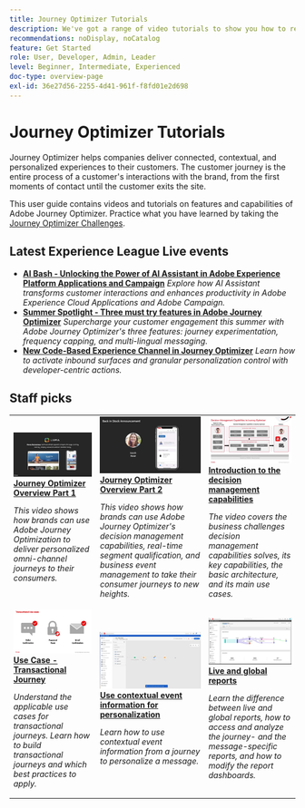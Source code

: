 ```yaml
---
title: Journey Optimizer Tutorials
description: We've got a range of video tutorials to show you how to reap the benefits of Journey Optimizer.
recommendations: noDisplay, noCatalog
feature: Get Started
role: User, Developer, Admin, Leader
level: Beginner, Intermediate, Experienced
doc-type: overview-page
exl-id: 36e27d56-2255-4d41-961f-f8fd01e2d698
---
```


# Journey Optimizer Tutorials

Journey Optimizer helps companies deliver connected, contextual, and personalized experiences to their customers. The customer journey is the entire process of a customer's interactions with the brand, from the first moments of contact until the customer exits the site. 

This user guide contains videos and tutorials on features and capabilities of Adobe Journey Optimizer. Practice what you have learned by taking the [Journey Optimizer Challenges](https://experienceleague.adobe.com/en/docs/journey-optimizer-learn/challenges/introduction-and-prerequisites).
 
<div id="recs-overview-body-1"></div>
<div id="recs-overview-body-2"></div>
<div id="recs-overview-body-3"></div>
<div id="recs-overview-body-4"></div>
<div id="recs-overview-body-5"></div>
<div id="recs-overview-body-6"></div>

<div id="events-section">
 
## Latest Experience League Live events

* **[AI Bash - Unlocking the Power of AI Assistant in Adobe Experience Platform Applications and Campaign](https://experienceleague.adobe.com/en/docs/events/experience-league-live-recordings/episodes/exl-live-episode-09-26-24)**
  *Explore how AI Assistant transforms customer interactions and enhances productivity in Adobe Experience Cloud Applications and Adobe Campaign.* 
* **[Summer Spotlight - Three must try features in Adobe Journey Optimizer](https://experienceleague.adobe.com/en/docs/events/experience-league-live-recordings/episodes/exl-live-episode-08-28-24)**
  *Supercharge your customer engagement this summer with Adobe Journey Optimizer's three features: journey experimentation, frequency capping, and multi-lingual messaging.*
* **[New Code-Based Experience Channel in Journey Optimizer](https://experienceleague.adobe.com/en/docs/events/experience-league-live-recordings/episodes/exl-live-episode-04-24-24)**
  *Learn how to activate inbound surfaces and granular personalization control with developer-centric actions.*
  
 </div>

<div id="staff-picks-section">

## Staff picks

<table>
<tr>
  <td>
    <a href="../introduction/journey-optimizer-overview.md">
      <img alt="Journey Optimizer Overview (video)" src="../assets/334174.jpg"/>
    </a>
    <div>
      <a href="../introduction/journey-optimizer-overview-part-1.md">
    <strong>Journey Optimizer Overview Part 1 </strong>
    </a>
    </div>
    <p>
    <em>This video shows how brands can use Adobe Journey Optimization to deliver personalized omni-channel journeys to their consumers.</em>
    <p>
  </td>
    <td>
    <a href="../introduction/journey-optimizer-overview-part-2.md">
      <img alt="Journey Optimizer Overview Part 2 - Deliver omni-channel journeys (video)" src="../assets/334175.jpg"/>
    </a>
    <div>
      <a href="../introduction/journey-optimizer-overview-part-2.md">
    <strong>Journey Optimizer Overview Part 2 </strong>
    </a>
    </div>
    <p>
    <em>This video shows how brands can use Adobe Journey Optimizer's decision management capabilities, real-time segment qualification, and business event management to take their consumer journeys to new heights.</em>
    <p>
  </td>
  </td>
    <td>
    <a href="../decision-management/create-decisions.md">
      <img alt="Introduction to the decision management capabilities" src="../assets/326961.jpg"/>
    </a>
    <div>
      <a href="../decision-management/create-decisions.md">
    <strong>Introduction to the decision management capabilities </strong>
    </a>
    </div>
    <p>
    <em>The video covers the business challenges decision management capabilities solves, its key capabilities, the basic architecture, and its main use cases.

</em>
    <p>
  </td>
</tr>
<tr>
  <td>
    <a href="../create-journeys/use-case-transactional-journey.md">
      <img alt="Use Case - Transactional Journey " src="../assets/334202.jpeg"/>
    </a>
    <div>
      <a href="../create-journeys/use-case-transactional-journey.md">
    <strong>Use Case - Transactional Journey </strong>
    </a>
    </div>
    <p>
    <em>Understand the applicable use cases for transactional journeys. Learn how to build transactional journeys and which best practices to apply.</em>
    <p>
  </td>
    <td>
    <a href="../personalize-content/use-contextual-event-information-for-personalization.md">
      <img alt="Use contextual event information for personalization" src="../assets/334165.jpg"/>
    </a>
    <div>
      <a href="../personalize-content/use-contextual-event-information-for-personalization.md">
    <strong>Use contextual event information for personalization </strong>
    </a>
    </div>
    <p>
    <em>Learn how to use contextual event information from a journey to personalize a message.</em>
    <p>
  </td>
  </td>
    <td>
    <a href="../report-and-monitor/live-and-global-reports.md">
      <img alt="Live and global reports" src="../assets/334108.jpg"/>
    </a>
    <div>
      <a href="../report-and-monitor/live-and-global-reports.md">
    <strong>Live and global reports </strong>
    </a>
    </div>
    <p>
    <em>Learn the difference between live and global reports, how to access and analyze the journey- and the message-specific reports, and how to modify the report dashboards.

</em>
    <p>
  </td>
</tr>
</table>
</div>
